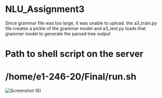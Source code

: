 # NLU_Assignment3

Since grammar file was too large, it was unable to upload.
the a3_train.py file creates a pickle of the grammar model and a3_test.py loads that grammer model to generate the parsed tree output

# Path to shell script on the server
# /home/e1-246-20/Final/run.sh


![Screenshot (6)](https://user-images.githubusercontent.com/48415329/56579832-cc8e2400-65ee-11e9-8546-f7db651ba47e.png)
